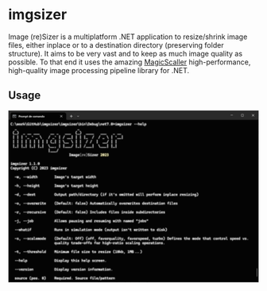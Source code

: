 # imgsizer
Image (re)Sizer is a multiplatform .NET application to resize/shrink image files, either inplace or to a destination directory (preserving folder structure). It aims to be very vast and to keep as much image quality as possible. To that end it uses the amazing [MagicScaller](https://github.com/saucecontrol/PhotoSauce) high-performance, high-quality image processing pipeline library for .NET.

## Usage

![Command Line Parameters](imgsizer/img/parameters.png)
